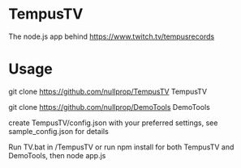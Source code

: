 # TempusTV
The node.js app behind https://www.twitch.tv/tempusrecords

# Usage
git clone https://github.com/nullprop/TempusTV TempusTV

git clone https://github.com/nullprop/DemoTools DemoTools

create TempusTV/config.json with your preferred settings, see sample_config.json for details

Run TV.bat in /TempusTV or run npm install for both TempusTV and DemoTools, then node app.js
